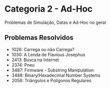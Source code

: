 # Categoria 2 - Ad-Hoc
Problemas de Simulação, Datas e Ad-Hoc no geral

## Problemas Resolvidos
- 1026: Carrega ou não Carrega?
- 1030: A Lenda de Flavious Josephus
- 2413: Busca na Internet
- 2374: Pneu
- 3487: Firmware - Substring Manipulation
- 3488: Binary/Hexadecimal Number Systems
- 2058: Triângulos e Polígonos Regulares

